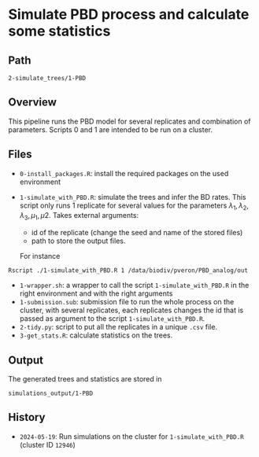# Simulate PBD process and calculate some statistics
## Path 
```
2-simulate_trees/1-PBD
```

## Overview
This pipeline runs the PBD model for several replicates and combination of parameters. Scripts 0 and 1 are intended to be run on a cluster. 

## Files
* `0-install_packages.R`: install the required packages on the used environment
* `1-simulate_with_PBD.R`: simulate the trees and infer the BD rates. This script only runs 1 replicate for several values for the parameters $\lambda_1, \lambda_2, \lambda_3, \mu_1, \mu2$. Takes external arguments:
    * id of the replicate (change the seed and name of the stored files)
    * path to store the output files. 
    
    For instance 
```
Rscript ./1-simulate_with_PBD.R 1 /data/biodiv/pveron/PBD_analog/out
```
* `1-wrapper.sh`: a wrapper to call the script `1-simulate_with_PBD.R` in the right environment and with the right arguments
* `1-submission.sub`: submission file to run the whole process on the cluster, with several replicates, each replicates changes the id that is passed as argument to the script `1-simulate_with_PBD.R`.
* `2-tidy.py`: script to put all the replicates in a unique `.csv` file. 
* `3-get_stats.R`: calculate statistics on the trees. 

## Output 
The generated trees and statistics are stored in 
```
simulations_output/1-PBD
```

## History 
* `2024-05-19`: Run simulations on the cluster for `1-simulate_with_PBD.R` (cluster ID `12946`)